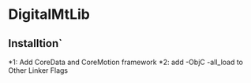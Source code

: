 # DigitalMtLib

## Installtion`
*1: Add CoreData and CoreMotion framework
*2: add -ObjC -all_load to Other Linker Flags
